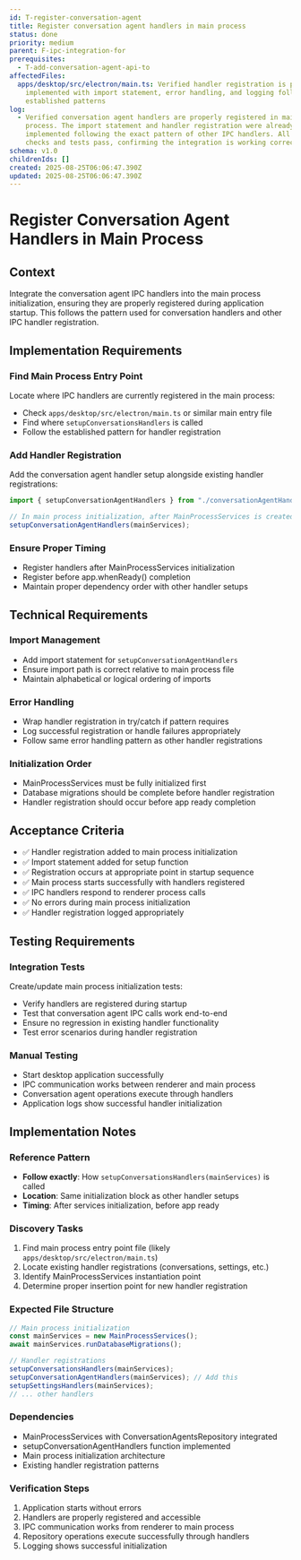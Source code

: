 ```yaml
---
id: T-register-conversation-agent
title: Register conversation agent handlers in main process
status: done
priority: medium
parent: F-ipc-integration-for
prerequisites:
  - T-add-conversation-agent-api-to
affectedFiles:
  apps/desktop/src/electron/main.ts: Verified handler registration is properly
    implemented with import statement, error handling, and logging following
    established patterns
log:
  - Verified conversation agent handlers are properly registered in main
    process. The import statement and handler registration were already
    implemented following the exact pattern of other IPC handlers. All quality
    checks and tests pass, confirming the integration is working correctly.
schema: v1.0
childrenIds: []
created: 2025-08-25T06:06:47.390Z
updated: 2025-08-25T06:06:47.390Z
---
```


# Register Conversation Agent Handlers in Main Process

## Context

Integrate the conversation agent IPC handlers into the main process initialization, ensuring they are properly registered during application startup. This follows the pattern used for conversation handlers and other IPC handler registration.

## Implementation Requirements

### Find Main Process Entry Point

Locate where IPC handlers are currently registered in the main process:

- Check `apps/desktop/src/electron/main.ts` or similar main entry file
- Find where `setupConversationsHandlers` is called
- Follow the established pattern for handler registration

### Add Handler Registration

Add the conversation agent handler setup alongside existing handler registrations:

```typescript
import { setupConversationAgentHandlers } from "./conversationAgentHandlers";

// In main process initialization, after MainProcessServices is created:
setupConversationAgentHandlers(mainServices);
```

### Ensure Proper Timing

- Register handlers after MainProcessServices initialization
- Register before app.whenReady() completion
- Maintain proper dependency order with other handler setups

## Technical Requirements

### Import Management

- Add import statement for `setupConversationAgentHandlers`
- Ensure import path is correct relative to main process file
- Maintain alphabetical or logical ordering of imports

### Error Handling

- Wrap handler registration in try/catch if pattern requires
- Log successful registration or handle failures appropriately
- Follow same error handling pattern as other handler registrations

### Initialization Order

- MainProcessServices must be fully initialized first
- Database migrations should be complete before handler registration
- Handler registration should occur before app ready completion

## Acceptance Criteria

- ✅ Handler registration added to main process initialization
- ✅ Import statement added for setup function
- ✅ Registration occurs at appropriate point in startup sequence
- ✅ Main process starts successfully with handlers registered
- ✅ IPC handlers respond to renderer process calls
- ✅ No errors during main process initialization
- ✅ Handler registration logged appropriately

## Testing Requirements

### Integration Tests

Create/update main process initialization tests:

- Verify handlers are registered during startup
- Test that conversation agent IPC calls work end-to-end
- Ensure no regression in existing handler functionality
- Test error scenarios during handler registration

### Manual Testing

- Start desktop application successfully
- IPC communication works between renderer and main process
- Conversation agent operations execute through handlers
- Application logs show successful handler initialization

## Implementation Notes

### Reference Pattern

- **Follow exactly**: How `setupConversationsHandlers(mainServices)` is called
- **Location**: Same initialization block as other handler setups
- **Timing**: After services initialization, before app ready

### Discovery Tasks

1. Find main process entry point file (likely `apps/desktop/src/electron/main.ts`)
2. Locate existing handler registrations (conversations, settings, etc.)
3. Identify MainProcessServices instantiation point
4. Determine proper insertion point for new handler registration

### Expected File Structure

```typescript
// Main process initialization
const mainServices = new MainProcessServices();
await mainServices.runDatabaseMigrations();

// Handler registrations
setupConversationsHandlers(mainServices);
setupConversationAgentHandlers(mainServices); // Add this
setupSettingsHandlers(mainServices);
// ... other handlers
```

### Dependencies

- MainProcessServices with ConversationAgentsRepository integrated
- setupConversationAgentHandlers function implemented
- Main process initialization architecture
- Existing handler registration patterns

### Verification Steps

1. Application starts without errors
2. Handlers are properly registered and accessible
3. IPC communication works from renderer to main process
4. Repository operations execute successfully through handlers
5. Logging shows successful initialization
